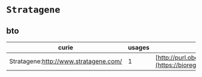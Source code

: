 # `Stratagene`
## bto
| curie                                 |   usages | nodes                                                                                                           |
|---------------------------------------|----------|-----------------------------------------------------------------------------------------------------------------|
| Stratagene:http://www.stratagene.com/ |        1 | [http://purl.obolibrary.org/obo/BTO:0003263](https://bioregistry.io/http://purl.obolibrary.org/obo/BTO:0003263) |
